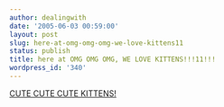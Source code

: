 ```yaml
---
author: dealingwith
date: '2005-06-03 00:59:00'
layout: post
slug: here-at-omg-omg-omg-we-love-kittens11
status: publish
title: here at OMG OMG OMG, WE LOVE KITTENS!!!11!!!
wordpress_id: '340'
---
```


[CUTE CUTE CUTE KITTENS!][1]

   [1]: http://www.boredatwork.net/view/kitten-cannon/

